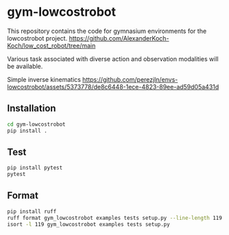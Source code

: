 # gym-lowcostrobot

This repository contains the code for gymnasium environments for the lowcostrobot project.
https://github.com/AlexanderKoch-Koch/low_cost_robot/tree/main

Various task associated with diverse action and observation modalities will be available.

Simple inverse kinematics
https://github.com/perezjln/envs-lowcostrobot/assets/5373778/de8c6448-1ece-4823-89ee-ad59d05a431d


## Installation

```sh
cd gym-lowcostrobot
pip install .
```

## Test

```sh
pip install pytest
pytest
```

## Format

```sh
pip install ruff
ruff format gym_lowcostrobot examples tests setup.py --line-length 119
isort -l 119 gym_lowcostrobot examples tests setup.py
```
